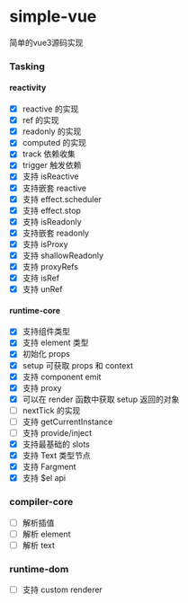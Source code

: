 # simple-vue
简单的vue3源码实现

### Tasking

#### reactivity
- [x] reactive 的实现
- [x] ref 的实现
- [x] readonly 的实现
- [x] computed 的实现
- [x] track 依赖收集
- [x] trigger 触发依赖
- [x] 支持 isReactive
- [x] 支持嵌套 reactive
- [x] 支持 effect.scheduler
- [x] 支持 effect.stop
- [x] 支持 isReadonly
- [x] 支持嵌套 readonly
- [x] 支持 isProxy
- [x] 支持 shallowReadonly
- [x] 支持 proxyRefs
- [x] 支持 isRef
- [x] 支持 unRef
#### runtime-core

- [x] 支持组件类型
- [x] 支持 element 类型
- [x] 初始化 props
- [x] setup 可获取 props 和 context
- [x] 支持 component emit
- [x] 支持 proxy
- [x] 可以在 render 函数中获取 setup 返回的对象
- [ ] nextTick 的实现
- [ ] 支持 getCurrentInstance
- [ ] 支持 provide/inject
- [x] 支持最基础的 slots
- [x] 支持 Text 类型节点
- [x] 支持 Fargment
- [x] 支持 $el api

### compiler-core
- [ ] 解析插值
- [ ] 解析 element
- [ ] 解析 text

### runtime-dom
- [ ] 支持 custom renderer